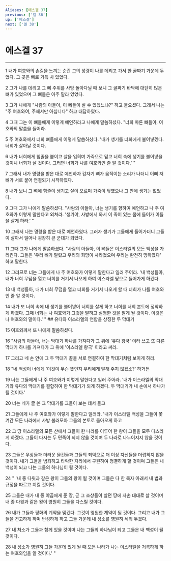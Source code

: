 ```yaml
---
Aliases: [에스겔 37]
previous: ['겔 36']
up: ['에스겔']
next: ['겔 38']
---
```

# 에스겔 37

***


1 내가 여호와의 손길을 느끼는 순간 그의 성령이 나를 데리고 가서 한 골짜기 가운데 두었다. 그 곳은 뼈로 가득 차 있었다. 

2 그가 나를 데리고 그 뼈 주위를 사방 돌아다닐 때 보니 그 골짜기 바닥에 대단히 많은 뼈가 있었으며 그 뼈들은 아주 말라 있었다. 

3 그가 나에게 "사람의 아들아, 이 뼈들이 살 수 있겠느냐?" 하고 물으셨다. 그래서 나는 "주 여호와여, 주께서만 아십니다" 하고 대답하였다. 

4 그때 그는 이 뼈들에게 이렇게 예언하라고 나에게 말씀하셨다. "너희 마른 뼈들아, 여호와의 말씀을 들어라. 

5 주 여호와께서 너희 뼈들에게 이렇게 말씀하셨다. '내가 생기를 너희에게 불어넣겠다. 너희가 살아날 것이다. 

6 내가 너희에게 힘줄을 붙이고 살을 입히며 가죽으로 덮고 너희 속에 생기를 불어넣을 것이니 너희가 살 것이다. 그러면 너희가 나를 여호와인 줄 알 것이다.' " 

7 그래서 내가 명령을 받은 대로 예언하자 갑자기 뼈가 움직이는 소리가 나더니 이뼈 저뼈가 서로 붙어 연결되기 시작하였다. 

8 내가 보니 그 뼈에 힘줄이 생기고 살이 오르며 가죽이 덮였으나 그 안에 생기는 없었다. 

9 그때 그가 나에게 말씀하셨다. "사람의 아들아, 너는 생기를 향하여 예언하고 나 주 여호와가 이렇게 말한다고 외쳐라. '생기야, 사방에서 와서 이 죽어 있는 몸에 들어가 이들을 살게 하라.' " 

10 그래서 나는 명령을 받은 대로 예언하였다. 그러자 생기가 그들에게 들어가더니 그들이 살아서 일어나 굉장히 큰 군대가 되었다. 

11 그때 그가 나에게 말씀하셨다. "사람의 아들아, 이 뼈들은 이스라엘의 모든 백성을 가리킨다. 그들은 '우리 뼈가 말랐고 우리의 희망이 사라졌으며 우리는 완전히 망하였다' 하고 말한다. 

12 그러므로 너는 그들에게 나 주 여호와가 이렇게 말한다고 일러 주어라. '내 백성들아, 내가 너희 무덤을 열고 너희를 거기서 나오게 하여 이스라엘 땅으로 들어가게 하겠다. 

13 내 백성들아, 내가 너희 무덤을 열고 너희를 거기서 나오게 할 때 너희가 나를 여호와인 줄 알 것이다. 

14 내가 또 너희 속에 내 생기를 불어넣어 너희를 살게 하고 너희를 너희 본토에 정착하게 하겠다. 그때 너희는 나 여호와가 그것을 말하고 실행한 것을 알게 될 것이다. 이것은 나 여호와의 말이다.' " ## 유다와 이스라엘의 연합을 상징한 두 막대기 

15 여호와께서 또 나에게 말씀하셨다. 

16 "사람의 아들아, 너는 막대기 하나를 가져다가 그 위에 '유다 왕국' 이라 쓰고 또 다른 막대기 하나를 가져다가 그 위에 '이스라엘 왕국' 이라고 써라. 

17 그리고 네 손 안에 그 두 막대기 끝을 서로 연결하여 한 막대기처럼 보이게 하라. 

18 "네 백성이 너에게 '이것이 무슨 뜻인지 우리에게 말해 주지 않겠소?' 하거든 

19 너는 그들에게 나 주 여호와가 이렇게 말한다고 일러 주어라. '내가 이스라엘의 막대기와 유다의 막대기를 결합하여 한 막대기가 되게 하겠다. 두 막대기가 내 손에서 하나가 될 것이다.' 

20 너는 네가 글 쓴 그 막대기를 그들이 보는 데서 들고 

21 그들에게 나 주 여호와가 이렇게 말한다고 일러라. '내가 이스라엘 백성을 그들이 쫓겨간 모든 나라에서 사방 불러모아 그들의 본토로 돌아오게 하고 

22 그 땅 이스라엘의 모든 산에서 그들이 한 나라를 이루어 한 왕이 그들을 모두 다스리게 하겠다. 그들이 다시는 두 민족이 되지 않을 것이며 두 나라로 나누어지지 않을 것이다. 

23 그들은 우상들과 더러운 물건들과 그들의 죄악으로 더 이상 자신들을 더럽히지 않을 것이다. 내가 그들을 범죄하고 타락한 자리에서 구원하여 정결하게 할 것이며 그들은 내 백성이 되고 나는 그들의 하나님이 될 것이다. 

24 " '내 종 다윗과 같은 왕이 그들의 왕이 될 것이며 그들은 다 한 목자 아래서 내 법과 규정을 따르고 지킬 것이다. 

25 그들은 내가 내 종 야곱에게 준 땅, 곧 그 조상들이 살던 땅에 자손 대대로 살 것이며 내 종 다윗과 같은 왕이 영원히 그들을 다스릴 것이다. 

26 내가 그들과 평화의 계약을 맺겠다. 그것이 영원한 계약이 될 것이다. 그리고 내가 그들을 견고하게 하며 번성하게 하고 그들 가운데 내 성소를 영원히 세워 두겠다. 

27 내 처소가 그들과 함께 있을 것이며 나는 그들의 하나님이 되고 그들은 내 백성이 될 것이다. 

28 내 성소가 영원히 그들 가운데 있게 될 때 모든 나라가 나는 이스라엘을 거룩하게 하는 여호와임을 알 것이다.' "
